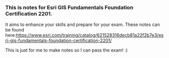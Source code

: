 ### This is notes for Esri GIS Fundamentals Foundation Certification 2201.

It aims to enhance your skills and prepare for your exam. These notes can be found here:https://www.esri.com/training/catalog/621528316decb81a22f2b7e3/esri-gis-fundamentals-foundation-certification-2201/

This is just for me to make notes so I can pass the exam! :)
